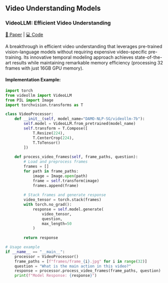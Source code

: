 ## Video Understanding Models

### VideoLLM: Efficient Video Understanding
[📄 Paper](https://arxiv.org/abs/2305.13292) | [💻 Code](https://github.com/DAMO-NLP-SG/VideoLLM)

A breakthrough in efficient video understanding that leverages pre-trained vision-language models without requiring expensive video-specific pre-training. Its innovative temporal modeling approach achieves state-of-the-art results while maintaining remarkable memory efficiency (processing 32 frames with just 16GB GPU memory).

#### Implementation Example:
```python
import torch
from videollm import VideoLLM
from PIL import Image
import torchvision.transforms as T

class VideoProcessor:
    def __init__(self, model_name="DAMO-NLP-SG/videollm-7b"):
        self.model = VideoLLM.from_pretrained(model_name)
        self.transform = T.Compose([
            T.Resize(224),
            T.CenterCrop(224),
            T.ToTensor()
        ])
    
    def process_video_frames(self, frame_paths, question):
        # Load and preprocess frames
        frames = []
        for path in frame_paths:
            image = Image.open(path)
            frame = self.transform(image)
            frames.append(frame)
        
        # Stack frames and generate response
        video_tensor = torch.stack(frames)
        with torch.no_grad():
            response = self.model.generate(
                video_tensor,
                question,
                max_length=50
            )
        
        return response

# Usage example
if __name__ == "__main__":
    processor = VideoProcessor()
    frame_paths = [f"frames/frame_{i}.jpg" for i in range(32)]
    question = "What is the main action in this video?"
    response = processor.process_video_frames(frame_paths, question)
    print(f"Model Response: {response}")
